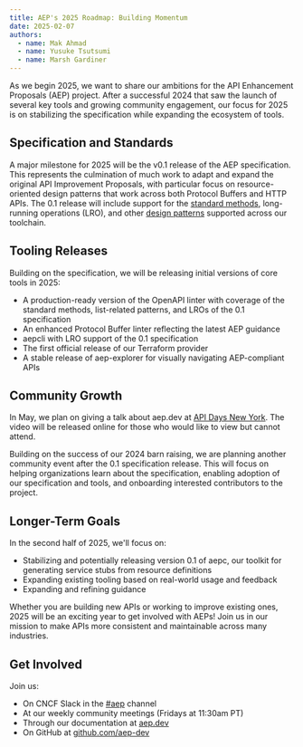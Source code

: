 ```yaml
---
title: AEP's 2025 Roadmap: Building Momentum
date: 2025-02-07
authors:
  - name: Mak Ahmad
  - name: Yusuke Tsutsumi
  - name: Marsh Gardiner
---
```


As we begin 2025, we want to share our ambitions for the API Enhancement
Proposals (AEP) project. After a successful 2024 that saw the launch of several
key tools and growing community engagement, our focus for 2025 is on
stabilizing the specification while expanding the ecosystem of tools.

## Specification and Standards

A major milestone for 2025 will be the v0.1 release of the AEP specification.
This represents the culmination of much work to adapt and expand the original
API Improvement Proposals, with particular focus on resource-oriented design
patterns that work across both Protocol Buffers and HTTP APIs. The 0.1 release
will include support for the [standard methods](https://aep.dev/130/),
long-running operations (LRO), and other
[design patterns](https://aep.dev/general/#design-patterns) supported across
our toolchain.

## Tooling Releases

Building on the specification, we will be releasing initial versions of core
tools in 2025:

- A production-ready version of the OpenAPI linter with coverage of the
  standard methods, list-related patterns, and LROs of the 0.1 specification
- An enhanced Protocol Buffer linter reflecting the latest AEP guidance
- aepcli with LRO support of the 0.1 specification
- The first official release of our Terraform provider
- A stable release of aep-explorer for visually navigating AEP-compliant APIs

## Community Growth

In May, we plan on giving a talk about aep.dev at
[API Days New York](https://www.apidays.global/new-york/). The video will be
released online for those who would like to view but cannot attend.

Building on the success of our 2024 barn raising, we are planning another
community event after the 0.1 specification release. This will focus on helping
organizations learn about the specification, enabling adoption of our
specification and tools, and onboarding interested contributors to the project.

## Longer-Term Goals

In the second half of 2025, we'll focus on:

- Stabilizing and potentially releasing version 0.1 of aepc, our toolkit for
  generating service stubs from resource definitions
- Expanding existing tooling based on real-world usage and feedback
- Expanding and refining guidance

Whether you are building new APIs or working to improve existing ones, 2025
will be an exciting year to get involved with AEPs\! Join us in our mission to
make APIs more consistent and maintainable across many industries.

## Get Involved

Join us:

- On CNCF Slack in the
  [\#aep](https://cloud-native.slack.com/archives/C04TX46UCTV) channel
- At our weekly community meetings (Fridays at 11:30am PT)
- Through our documentation at [aep.dev](http://aep.dev)
- On GitHub at [github.com/aep-dev](http://github.com/aep-dev)
